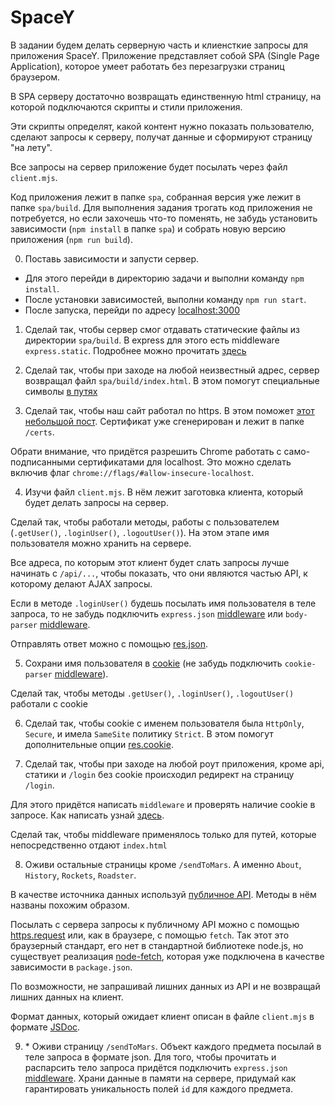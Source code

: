 # SpaceY

В задании будем делать серверную часть и клиенсткие запросы для приложения SpaceY.
Приложение представляет собой SPA (Single Page Application), 
которое умеет работать без перезагрузки страниц браузером.

В SPA серверу достаточно возвращать единственную html страницу,
на которой подключаются скрипты и стили приложения.

Эти скрипты определят, какой контент нужно показать пользователю, 
сделают запросы к серверу, получат данные и сформируют страницу "на лету".

Все запросы на сервер приложение будет посылать через файл `client.mjs`.

Код приложения лежит в папке `spa`, собранная версия уже лежит в папке `spa/build`. 
Для выполнения задания трогать код приложения не потребуется, но если захочешь что-то поменять, не забудь установить зависимости (`npm install` в папке `spa`) и собрать новую версию приложения (`npm run build`).

0. Поставь зависимости и запусти сервер.

- Для этого перейди в директорию задачи и выполни команду `npm install`.
- После установки зависимостей, выполни команду `npm run start`.
- После запуска, перейди по адресу [localhost:3000](http://localhost:3000)

1. Сделай так, чтобы сервер смог отдавать статические файлы из директории `spa/build`.
 В express для этого есть middleware `express.static`. 
 Подробнее можно прочитать [здесь](https://expressjs.com/en/starter/static-files.html)

2. Сделай так, чтобы при заходе на любой неизвестный адрес, 
сервер возвращал файл `spa/build/index.html`. 
В этом помогут специальные символы [в путях](https://expressjs.com/en/guide/routing.html#route-paths)

3. Сделай так, чтобы наш сайт работал по https. 
В этом поможет [этот небольшой пост](https://timonweb.com/posts/running-expressjs-server-over-https/). 
Сертификат уже сгенерирован и лежит в папке `/certs`.

Обрати внимание, что придётся разрешить Chrome работать с само-подписанными сертификатами для localhost. 
Это можно сделать включив флаг `chrome://flags/#allow-insecure-localhost`.

4. Изучи файл `client.mjs`. В нём лежит заготовка клиента, который будет делать запросы на сервер.

Сделай так, чтобы работали методы, работы с пользователем (`.getUser()`, `.loginUser()`, `.logoutUser()`).
На этом этапе имя пользователя можно хранить на сервере.

Все адреса, по которым этот клиент будет слать запросы лучше начинать с `/api/...`, 
чтобы показать, что они являются частью API, к которому делают AJAX запросы.

Если в методе `.loginUser()` будешь посылать имя пользователя в теле запроса,
то не забудь подключить `express.json` [middleware](https://expressjs.com/en/4x/api.html#express.json) 
или `body-parser` [middleware](https://expressjs.com/en/resources/middleware/body-parser.html).

Отправлять ответ можно с помощью [res.json](https://expressjs.com/en/4x/api.html#res.json).

5. Сохрани имя пользователя в [cookie](https://expressjs.com/en/4x/api.html#req.cookies) 
(не забудь подключить `cookie-parser` [middleware](https://expressjs.com/en/resources/middleware/cookie-parser.html)).

Сделай так, чтобы методы `.getUser()`, `.loginUser()`, `.logoutUser()` работали с cookie

6. Сделай так, чтобы cookie с именем пользователя была `HttpOnly`, `Secure`, 
и имела `SameSite` политику `Strict`. В этом помогут дополнительные опции 
[res.cookie](https://expressjs.com/en/4x/api.html#res.cookie).

7. Сделай так, чтобы при заходе на любой роут приложения, 
кроме api, статики и `/login` без cookie происходил редирект на страницу `/login`.

Для этого придётся написать `middleware` и проверять наличие cookie в запросе. 
Как написать узнай [здесь](https://expressjs.com/en/guide/writing-middleware.html).

Сделай так, чтобы middleware применялось только для путей, которые непосредственно отдают `index.html`

8. Оживи остальные страницы кроме `/sendToMars`.
 А именно `About`, `History`, `Rockets`, `Roadster`.

В качестве источника данных используй [публичное API](https://docs.spacexdata.com/). 
Методы в нём названы похожим образом.

Посылать с сервера запросы к публичному API можно с помощью 
[https.request](https://nodejs.org/api/https.html#https_https_request_url_options_callback) 
или, как в браузере, с помощью `fetch`. 
Так этот это браузерный стандарт, его нет в стандартной библиотеке node.js, 
но существует реализация [node-fetch](https://github.com/bitinn/node-fetch), 
которая уже подключена в качестве зависимости в `package.json`.

По возможности, не запрашивай лишних данных из API и не возвращай лишних данных на клиент.

Формат данных, который ожидает клиент описан в файле `client.mjs` в формате [JSDoc](https://jsdoc.app/).

9. \* Оживи страницу `/sendToMars`. Объект каждого предмета посылай в теле запроса в формате json. 
Для того, чтобы прочитать и распарсить тело запроса придётся подключить `express.json` 
[middleware](https://expressjs.com/en/4x/api.html#express.json). 
Храни данные в памяти на сервере, придумай как гарантировать уникальность полей `id` для каждого предмета.
